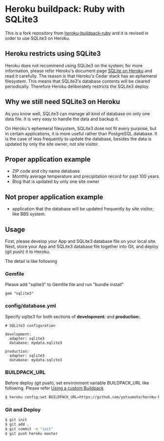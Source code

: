 Heroku buildpack: Ruby with SQLite3
===================================

This is a fork repository from [heroku-buildpack-ruby](https://github.com/heroku/heroku-buildpack-ruby)
and it is revised in order to use SQLite3 on Heroku.


Heroku restricts using SQLite3
-----
Heroku does not recommend using SQLite3 on the system; for more information, 
please refer Heroku's document page [SQLite on Heroku](https://devcenter.heroku.com/articles/sqlite3)
and read it carefully.
The reason is that Heroku's Cedar stack has an ephemeral filesystem.
This means that SQLite3's database contents will be cleared periodically.
Therefore Heroku deliberately restricts the SQLite3 deploy.


Why we still need SQLite3 on Heroku
-----
As you know well, SQLite3 can manage all kind of database on only one data file.
It is very easy to handle the data and backup it.

On Heroku's ephemeral filesystem, SQLite3 dose not fit every purpose, 
but in certain applications, it is more useful rather than PostgreSQL database.
It is the case of less frequently to update the database, besides 
the data is updated by only the site owner, not site visitor.



Proper application example
-----
* ZIP code and city name database
* Monthly average temperature and precipitation record for past 100 years
* Blog that is updated by only one site owner


Not proper application example
-----
* application that the database will be updated frequently by site visitor; like BBS system.



Usage
-----
First, please develop your App and SQLite3 database file on your local site.
Next, store your App and SQLite3 database file together into Git,
and deploy (git push) it to Heroku.

The detail is like following


### Gemfile
Please add "sqlite3" to Gemfile file and run "bundle install"

    gem "sqlite3"



### config/database.yml
Specify sqlite3 for both sections of **development:** and **production:**.

    # SQLite3 configuration

    development:
      adapter: sqlite3
      database: mydata.sqlite3

    production:
      adapter: sqlite3
      database: mydata.sqlite3



  
### BUILDPACK_URL
Before deploy (git push), set environment variable BUILDPACK_URL like following.
Please refer [Using a custom Buildpack](https://devcenter.heroku.com/articles/buildpacks#using-a-custom-buildpack)

```sh
$ heroku config:set BUILDPACK_URL=https://github.com/yotsumoto/heroku-buildpack-ruby-with-sqlite3
```



### Git and Deploy

```sh
$ git init
$ git add .
$ git commit -m "init"
$ git push heroku master
```

